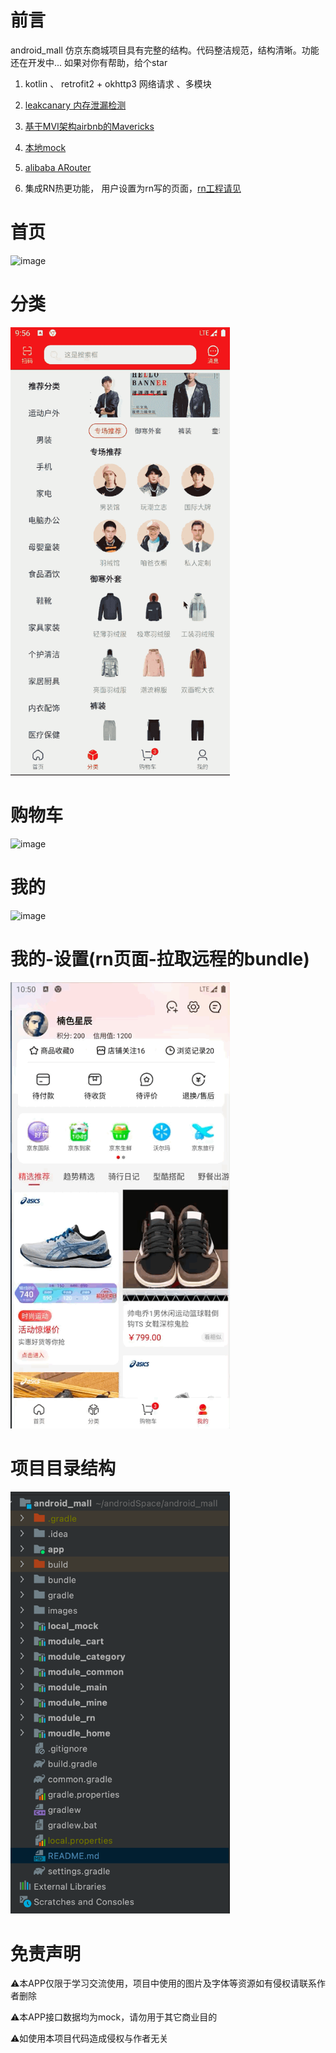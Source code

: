 # 前言
android_mall 仿京东商城项目具有完整的结构。代码整洁规范，结构清晰。功能还在开发中... 
如果对你有帮助，给个star

1. kotlin 、 retrofit2 + okhttp3 网络请求 、多模块

2. [leakcanary 内存泄漏检测](https://github.com/square/leakcanary)

3. [基于MVI架构airbnb的Mavericks](https://airbnb.io/mavericks/#/README)

4. [本地mock](https://github.com/mirrajabi/okhttp-json-mock)

5. [alibaba ARouter](https://github.com/alibaba/ARouter/tree/master)

6. 集成RN热更功能， 用户设置为rn写的页面，[rn工程请见](https://github.com/liuaries/rn_mall.git)

# 首页
<img src="images/home.gif" title="" alt="image" width="351">

# 分类
<img src="images/category.gif" title="" alt="image" width="351">

# 购物车
<img src="images/cart.gif" title="" alt="image" width="351">

# 我的
<img src="images/mine.gif" title="" alt="image" width="351">

# 我的-设置(rn页面-拉取远程的bundle)
<img src="images/userSetting.gif" title="" alt="image" width="351">

# 项目目录结构
<img src="images/project.png" title="" alt="image" width="351">

# 免责声明
⚠️本APP仅限于学习交流使用，项目中使用的图片及字体等资源如有侵权请联系作者删除

⚠️本APP接口数据均为mock，请勿用于其它商业目的

⚠️如使用本项目代码造成侵权与作者无关